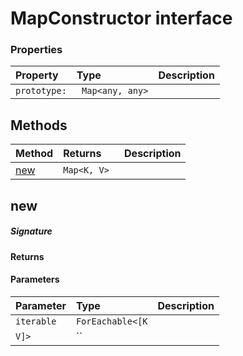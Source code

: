 # MapConstructor interface





### Properties

| Property	   | Type	| Description|
|:-------------|:-------|:-----------|
|`prototype:`      |` Map<any, any>` |  |




## Methods

| Method	   |  Returns	| Description|
|:-------------|:-------|:-----------|
|[new](#new)      | `Map<K, V> `|  |



## new



##### Signature

#### Returns

#### Parameters


| Parameter	   | Type    | Description |
|:-------------|:---------------|:------------|
| `iterable`    | `ForEachable<[K` |  |
| `V]>`    | `` |  |

